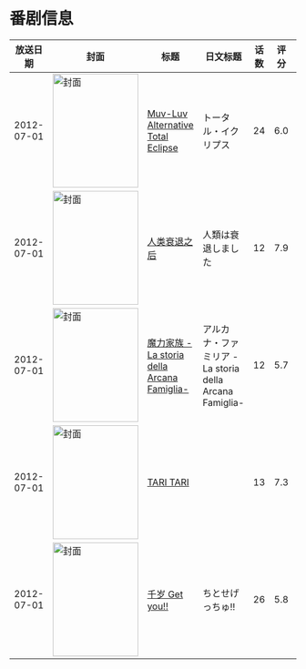# 番剧信息

|放送日期|封面|标题|日文标题|话数|评分|评分人数|
|---|---|---|---|---|---|---|
|2012-07-01|<img src="https://lain.bgm.tv/pic/cover/c/85/96/20729_6A5nU.jpg" alt="封面" style="width:150px;height:200px;object-fit:cover;">|[Muv-Luv Alternative Total Eclipse](https://bangumi.tv/subject/20729)|トータル・イクリプス|24|6.0|1420人评分|
|2012-07-01|<img src="https://lain.bgm.tv/pic/cover/c/41/39/26449_G0Xzx.jpg" alt="封面" style="width:150px;height:200px;object-fit:cover;">|[人类衰退之后](https://bangumi.tv/subject/26449)|人類は衰退しました|12|7.9|7793人评分|
|2012-07-01|<img src="https://lain.bgm.tv/pic/cover/c/b2/6a/33702_7j4PQ.jpg" alt="封面" style="width:150px;height:200px;object-fit:cover;">|[魔力家族 -La storia della Arcana Famiglia-](https://bangumi.tv/subject/33702)|アルカナ・ファミリア -La storia della Arcana Famiglia-|12|5.7|821人评分|
|2012-07-01|<img src="https://lain.bgm.tv/pic/cover/c/de/a5/37137_2F57F.jpg" alt="封面" style="width:150px;height:200px;object-fit:cover;">|[TARI TARI](https://bangumi.tv/subject/37137)||13|7.3|5671人评分|
|2012-07-01|<img src="https://lain.bgm.tv/pic/cover/c/8f/0e/41029_wWSn1.jpg" alt="封面" style="width:150px;height:200px;object-fit:cover;">|[千岁 Get you!!](https://bangumi.tv/subject/41029)|ちとせげっちゅ!!|26|5.8|225人评分|
